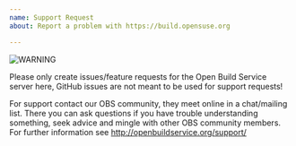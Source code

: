 ```yaml
---
name: Support Request
about: Report a problem with https://build.opensuse.org

---
```


![WARNING](https://media.giphy.com/media/Zsx8ZwmX3ajny/giphy.gif)

Please only create issues/feature requests for the Open Build Service server here, GitHub issues are not meant to be used for support requests!

For support contact our OBS community, they meet online in a chat/mailing list. There you can ask questions if you have trouble understanding something, seek advice and mingle with other OBS community members. For further information see http://openbuildservice.org/support/
